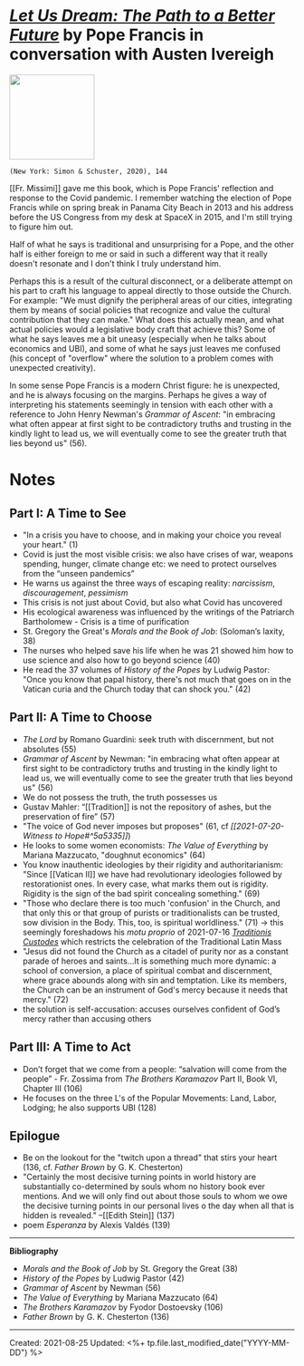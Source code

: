 
# [*Let Us Dream: The Path to a Better Future*](https://www.amazon.com/Let-Us-Dream-Better-Future/dp/1982171863) by Pope Francis in conversation with Austen Ivereigh  

<img src="https://images-na.ssl-images-amazon.com/images/I/41+wOLCz-wL._SX324_BO1,204,203,200_.jpg" width=150>

`(New York: Simon & Schuster, 2020), 144`
  
 [[Fr. Missimi]] gave me this book, which is Pope Francis' reflection and response to the Covid pandemic. I remember watching the election of Pope Francis while on spring break in Panama City Beach in 2013 and his address before the US Congress from my desk at SpaceX in 2015, and I'm still trying to figure him out.
 
Half of what he says is traditional and unsurprising for a Pope, and the other half is either foreign to me or said in such a different way that it really doesn't resonate and I don't think I truly understand him. 

Perhaps this is a result of the cultural disconnect, or a deliberate attempt on his part to craft his language to appeal directly to those outside the Church. For example: "We must dignify the peripheral areas of our cities, integrating them by means of social policies that recognize and value the cultural contribution that they can make." What does this actually mean, and what actual policies would a legislative body craft that achieve this? Some of what he says leaves me a bit uneasy (especially when he talks about economics and UBI), and some of what he says just leaves me confused (his concept of "overflow" where the solution to a problem comes with unexpected creativity).

In some sense Pope Francis is a modern Christ figure: he is unexpected, and he is always focusing on the margins. Perhaps he gives a way of interpreting his statements seemingly in tension with each other with a reference to John Henry Newman's *Grammar of Ascent*: "in embracing what often appear at first sight to be contradictory truths and trusting in the kindly light to lead us, we will eventually come to see the greater truth that lies beyond us" (56). 

# Notes

## Part I: A Time to See
- "In a crisis you have to choose, and in making your choice you reveal your heart." (1)
- Covid is just the most visible crisis: we also have crises of war, weapons spending, hunger, climate change etc: we need to protect ourselves from the “unseen pandemics”
- He warns us against the three ways of escaping reality: *narcissism*, *discouragement*, *pessimism*  
- This crisis is not just about Covid, but also what Covid has uncovered
- His ecological awareness was influenced by the writings of the Patriarch Bartholomew
- Crisis is a time of purification
- St. Gregory the Great's *Morals and the Book of Job*: (Soloman’s laxity, 38)
- The nurses who helped save his life when he was 21 showed him how to use science and also how to go beyond science (40)
- He read the 37 volumes of *History of the Popes* by Ludwig Pastor: "Once you know that papal history, there's not much that goes on in the Vatican curia and the Church today that can shock you." (42)

## Part II: A Time to Choose
- *The Lord* by Romano Guardini: seek truth with discernment, but not absolutes (55)
- *Grammar of Ascent* by Newman: "in embracing what often appear at first sight to be contradictory truths and trusting in the kindly light to lead us, we will eventually come to see the greater truth that lies beyond us" (56)
- We do not possess the truth, the truth possesses us  
- Gustav Mahler: “[[Tradition]] is not the repository of ashes, but the preservation of fire” (57)
- "The voice of God never imposes but proposes" (61, cf *[[2021-07-20-Witness to Hope#^5a5335]]*)
- He looks to some women economists: *The Value of Everything* by Mariana Mazzucato, "doughnut economics" (64)
- You know inauthentic ideologies by their rigidity and authoritarianism: "Since [[Vatican II]] we have had revolutionary ideologies followed by restorationist ones. In every case, what marks them out is rigidity. Rigidity is the sign of the bad spirit concealing something." (69) 
- "Those who declare there is too much 'confusion' in the Church, and that only this or that group of purists or traditionalists can be trusted, sow division in the Body. This, too, is spiritual worldliness." (71) → this seemingly foreshadows his *motu proprio* of 2021-07-16 *[Traditionis Custodes](https://www.vatican.va/content/francesco/en/motu_proprio/documents/20210716-motu-proprio-traditionis-custodes.html)* which restricts the celebration of the Traditional Latin Mass
- "Jesus did not found the Church as a citadel of purity nor as a constant parade of heroes and saints...It is something much more dynamic: a school of conversion, a place of spiritual combat and discernment, where grace abounds along with sin and temptation. Like its members, the Church can be an instrument of God's mercy because it needs that mercy." (72)
- the solution is self-accusation: accuses ourselves confident of God’s mercy rather than accusing others  

## Part III: A Time to Act
- Don’t forget that we come from a people: “salvation will come from the people” - Fr. Zossima from *The Brothers Karamazov* Part II, Book VI, Chapter III (106)
- He focuses on the three L's of the Popular Movements: Land, Labor, Lodging; he also supports UBI (128)

## Epilogue
- Be on the lookout for the "twitch upon a thread" that stirs your heart (136, cf. *Father Brown* by G. K. Chesterton)
- "Certainly the most decisive turning points in world history are substantially co-determined by souls whom no history book ever mentions. And we will only find out about those souls to whom we owe the decisive turning points in our personal lives o the day when all that is hidden is revealed." –[[Edith Stein]] (137)
- poem *Esperanza* by Alexis Valdés (139)

--- 

**Bibliography**

- *Morals and the Book of Job* by St. Gregory the Great (38)
- *History of the Popes* by Ludwig Pastor (42)
- *Grammar of Ascent* by Newman (56)
- *The Value of Everything* by Mariana Mazzucato (64)
- *The Brothers Karamazov* by Fyodor Dostoevsky (106)
- *Father Brown* by G. K. Chesterton (136)

---
Created: 2021-08-25
Updated: <%+ tp.file.last_modified_date("YYYY-MM-DD") %>

